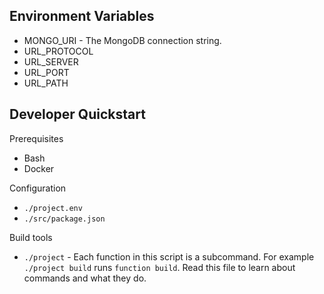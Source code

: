 ## Environment Variables

* MONGO_URI - The MongoDB connection string.
* URL_PROTOCOL
* URL_SERVER
* URL_PORT
* URL_PATH

## Developer Quickstart

Prerequisites

* Bash
* Docker

Configuration

* `./project.env`
* `./src/package.json`

Build tools

* `./project` - Each function in this script is a subcommand. For example `./project build` runs `function build`.
    Read this file to learn about commands and what they do.
